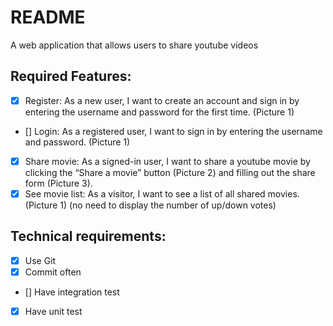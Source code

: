 # README

A web application that allows users to share youtube videos

## Required Features:
- [x] Register: As a new user, I want to create an account and sign in by entering the username and password for the first time. (Picture 1)
- [] Login: As a registered user, I want to sign in by entering the username and password. (Picture 1)
- [x] Share movie: As a signed-in user, I want to share a youtube movie by clicking the “Share a movie” button (Picture 2) and filling out the share form (Picture 3).
- [x] See movie list: As a visitor, I want to see a list of all shared movies. (Picture 1) (no need to display the number of up/down votes)

## Technical requirements:
- [x] Use Git
- [x] Commit often
- [] Have integration test
- [x] Have unit test
